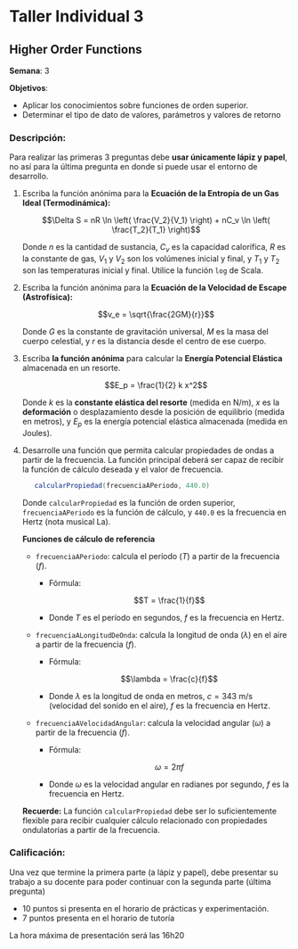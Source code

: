 # Taller Individual 3
## Higher Order Functions

**Semana**: 3

**Objetivos**:

- Aplicar los conocimientos sobre funciones de orden superior.
- Determinar el tipo de dato de valores, parámetros y valores de retorno

### Descripción:

Para realizar las primeras 3 preguntas debe **usar únicamente lápiz y papel**, no así para la última pregunta en donde si puede usar el entorno de desarrollo.

1. Escriba la función anónima para la **Ecuación de la Entropía de un Gas Ideal (Termodinámica):**
   
   $$\Delta S = nR \ln \left( \frac{V_2}{V_1} \right) + nC_v \ln \left( \frac{T_2}{T_1} \right)$$

   Donde $n$ es la cantidad de sustancia, $C_v$ es la capacidad calorífica, $R$ es la constante de gas, $V_1$ y $V_2$ son los volúmenes inicial y final, y $T_1$ y $T_2$ son las temperaturas inicial y final. Utilice la función `log` de Scala.

2. Escriba la función anónima para la **Ecuación de la Velocidad de Escape (Astrofísica):**

   $$v_e = \sqrt{\frac{2GM}{r}}$$

   Donde $G$ es la constante de gravitación universal, $M$ es la masa del cuerpo celestial, y $r$ es la distancia desde el centro de ese cuerpo.

3. Escriba **la función anónima** para calcular la **Energía Potencial Elástica** almacenada en un resorte.

   $$E_p = \frac{1}{2} k x^2$$

   Donde $k$ es la **constante elástica del resorte** (medida en N/m), $x$ es la **deformación** o desplazamiento desde la posición de equilibrio (medida en metros), y $E_p$ es la energía potencial elástica almacenada (medida en Joules).


4. Desarrolle una función que permita calcular propiedades de ondas a partir de la frecuencia. La función principal deberá ser capaz de recibir la función de cálculo deseada y el valor de frecuencia.
   ```scala
      calcularPropiedad(frecuenciaAPeriodo, 440.0)
   ```

   Donde `calcularPropiedad` es la función de orden superior, `frecuenciaAPeriodo` es la función de cálculo, y `440.0` es la frecuencia en Hertz (nota musical La).

      **Funciones de cálculo de referencia**

      - `frecuenciaAPeriodo`: calcula el período ($T$) a partir de la frecuencia ($f$).
        - Fórmula:
          
          $$T = \frac{1}{f}$$
          
        - Donde $T$ es el período en segundos, $f$ es la frecuencia en Hertz.

      - `frecuenciaALongitudDeOnda`: calcula la longitud de onda ($\lambda$) en el aire a partir de la frecuencia ($f$).
        - Fórmula:
          
          $$\lambda = \frac{c}{f}$$
          
        - Donde $\lambda$ es la longitud de onda en metros, $c = 343$ m/s (velocidad del sonido en el aire), $f$ es la frecuencia en Hertz.

      - `frecuenciaAVelocidadAngular`: calcula la velocidad angular ($\omega$) a partir de la frecuencia ($f$).
        - Fórmula:
          
          $$\omega = 2\pi f$$
          
        - Donde $\omega$ es la velocidad angular en radianes por segundo, $f$ es la frecuencia en Hertz.

   **Recuerde:** La función `calcularPropiedad` debe ser lo suficientemente flexible para recibir cualquier cálculo relacionado con propiedades ondulatorias a partir de la frecuencia.

### Calificación:

Una vez que termine la primera parte (a lápiz y papel), debe presentar su trabajo a su docente para poder continuar con la segunda parte (última pregunta)

- 10 puntos si presenta en el horario de prácticas y experimentación.
- 7 puntos presenta en el horario de tutoría

La hora máxima de presentación será las 16h20